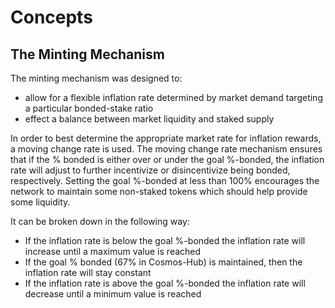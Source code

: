 # Concepts

## The Minting Mechanism

The minting mechanism was designed to:
 - allow for a flexible inflation rate determined by market demand targeting a particular bonded-stake ratio
 - effect a balance between market liquidity and staked supply

In order to best determine the appropriate market rate for inflation rewards, a
moving change rate is used.  The moving change rate mechanism ensures that if
the % bonded is either over or under the goal %-bonded, the inflation rate will
adjust to further incentivize or disincentivize being bonded, respectively. Setting the goal
%-bonded at less than 100% encourages the network to maintain some non-staked tokens
which should help provide some liquidity.

It can be broken down in the following way: 
 - If the inflation rate is below the goal %-bonded the inflation rate will
   increase until a maximum value is reached
 - If the goal % bonded (67% in Cosmos-Hub) is maintained, then the inflation
   rate will stay constant 
 - If the inflation rate is above the goal %-bonded the inflation rate will
   decrease until a minimum value is reached

